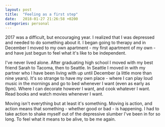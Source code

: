 ```yaml
---
layout: post
title:  "Feeling as a first step"
date:   2018-01-27 21:26:58 +0200
categories: personal
---
```

<!-- 
![Writing](/assets/images/writing.jpg){: .after-title }
<br/><br/> -->

2017 was a difficult, but encouraging year. I realized that I was depressed and needed to do something about it. I began going to therapy and in December I moved to my own apartment - my first apartment of my own - and have just begun to feel what it's like to be independent.

I've never lived alone. After graduating high school I moved with my best friend Sarah to Tacoma, then to Seattle. In Seattle I moved in with my partner who I have been living with up until December (a little more than nine years). It's so strange to have my own place - where I can play loud music in the mornings and go to bed whenever I want (even as early as 9pm). Where I can decorate however I want, and cook whatever I want. Read books and watch movies whenever I want.

Moving isn't everything but at least it's something. Moving is action, and action means that something - whether good or bad - is happening. I had to take action to shake myself out of the depressive slumber I've been in for so long. To feel what it means to be alive, to be me again.